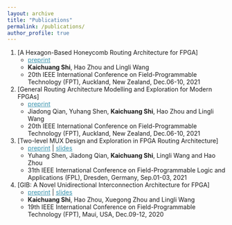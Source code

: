 ```yaml
---
layout: archive
title: "Publications"
permalink: /publications/
author_profile: true
---
```

1. [A Hexagon-Based Honeycomb Routing Architecture for FPGA]
   * <a href="/publications/honeycomb.pdf" style="color:#3793ae">preprint</a>
   * **Kaichuang Shi**, Hao Zhou and Lingli Wang
   * 20th IEEE International Conference on Field-Programmable Technology (FPT), Auckland, New Zealand, Dec.06-10, 2021
2. [General Routing Architecture Modelling and Exploration for Modern FPGAs]
   * <a href="/publications/GRB.pdf" style="color:#3793ae">preprint</a>
   * Jiadong Qian, Yuhang Shen, **Kaichuang Shi**, Hao Zhou and Lingli Wang
   * 20th IEEE International Conference on Field-Programmable Technology (FPT), Auckland, New Zealand, Dec.06-10, 2021
3. [Two-level MUX Design and Exploration in FPGA Routing Architecture]
   * <a href="/publications/Two-level MUX Design and Exploration in FPGA Routing Architecture.pdf" style="color:#3793ae">preprint</a> \| <a href="/publications/Two level MUX.pdf" style="color:#3793ae">slides</a>
   * Yuhang Shen, Jiadong Qian, **Kaichuang Shi**, Lingli Wang and Hao Zhou
   * 31th IEEE International Conference on Field-Programmable Logic and Applications (FPL), Dresden, Germany, Sep.01-03, 2021
4. [GIB: A Novel Unidirectional Interconnection Architecture for FPGA]
   * <a href="/publications/GIB.pdf" style="color:#3793ae">preprint</a> \| <a href="/publications/GIB.slide.pdf" style="color:#3793ae">slides</a>
   * **Kaichuang Shi**, Hao Zhou, Xuegong Zhou and Lingli Wang
   * 19th IEEE International Conference on Field-Programmable Technology (FPT), Maui, USA, Dec.09-12, 2020
